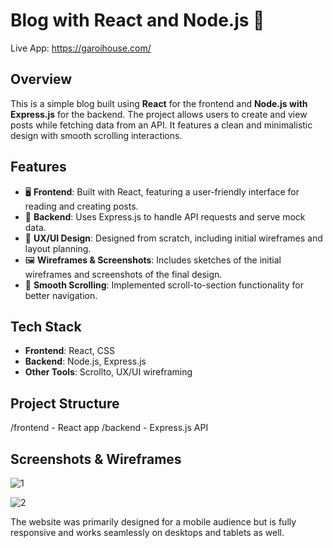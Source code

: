 # Blog with React and Node.js 📝  

Live App: https://garoihouse.com/

## Overview  
This is a simple blog built using **React** for the frontend and **Node.js with Express.js** for the backend. The project allows users to create and view posts while fetching data from an API. It features a clean and minimalistic design with smooth scrolling interactions.  

## Features  
- 🖥️ **Frontend**: Built with React, featuring a user-friendly interface for reading and creating posts.  
- 🚀 **Backend**: Uses Express.js to handle API requests and serve mock data.  
- 🎨 **UX/UI Design**: Designed from scratch, including initial wireframes and layout planning.  
- 🖼️ **Wireframes & Screenshots**: Includes sketches of the initial wireframes and screenshots of the final design.  
- 🔄 **Smooth Scrolling**: Implemented scroll-to-section functionality for better navigation.  

## Tech Stack  
- **Frontend**: React, CSS  
- **Backend**: Node.js, Express.js  
- **Other Tools**: Scrollto, UX/UI wireframing  

## Project Structure  
/frontend - React app
/backend - Express.js API


## Screenshots & Wireframes  

![1](https://github.com/user-attachments/assets/856d73f6-bab2-4696-ae8f-544af1033475)

![2](https://github.com/user-attachments/assets/7a774756-b2cd-4d03-98b7-82bf3b0ad7d9)

 The website was primarily designed for a mobile audience but is fully responsive and works seamlessly on desktops and tablets as well.
